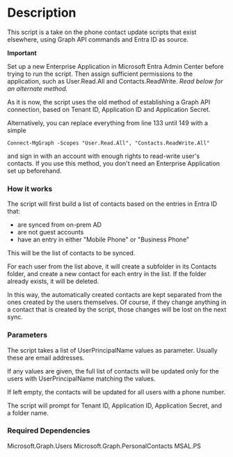 # Description

This script is a take on the phone contact update scripts that exist elsewhere, using Graph API commands and Entra ID as source.

**Important**

Set up a new Enterprise Application in Microsoft Entra Admin Center before trying to run the script. Then assign sufficient permissions to the application, such as User.Read.All and Contacts.ReadWrite. *Read below for an alternate method.*

As it is now, the script uses the old method of establishing a Graph API connection, based on Tenant ID, Application ID and Application Secret. 

Alternatively, you can replace everything from line 133 until 149 with a simple 
```
Connect-MgGraph -Scopes "User.Read.All", "Contacts.ReadWrite.All"
```
and sign in with an account with enough rights to read-write user's contacts. If you use this method, you don't need an Enterprise Application set up beforehand.

### How it works

The script will first build a list of contacts based on the entries in Entra ID that:
* are synced from on-prem AD
* are not guest accounts
* have an entry in either "Mobile Phone" or "Business Phone"

This will be the list of contacts to be synced.

For each user from the list above, it will create a subfolder in its Contacts folder, and create a new contact for each entry in the list. If the folder already exists, it will be deleted.

In this way, the automatically created contacts are kept separated from the ones created by the users themselves. 
Of course, if they change anything in a contact that is created by the script, those changes will be lost on the next sync.

### Parameters
The script takes a list of UserPrincipalName values as parameter. Usually these are email addresses.

If any values are given, the full list of contacts will be updated only for the users with UserPrincipalName matching the values.

If left empty, the contacts will be updated for all users with a phone number.

The script will prompt for Tenant ID, Application ID, Application Secret, and a folder name.

### Required Dependencies

Microsoft.Graph.Users
Microsoft.Graph.PersonalContacts
MSAL.PS
